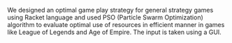 We designed an optimal game play strategy for general strategy games using Racket language and used PSO (Particle Swarm Optimization) algorithm to evaluate optimal use of resources in efficient manner in games like League of Legends and Age of Empire. The input is taken using a GUI. 